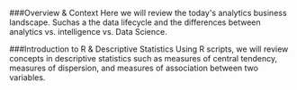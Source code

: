 ###Overview & Context
Here we will review the  today's analytics business landscape. Suchas a the data lifecycle and the differences between analytics vs. intelligence vs. Data Science.

###Introduction to R & Descriptive Statistics
Using R scripts, we will review concepts in descriptive statistics such as measures of central tendency, measures of dispersion, and measures of association between two variables.  
